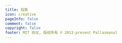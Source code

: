 ```yaml
---
title: 指南
icon: creative
pageInfo: false
comment: false  
copyright: false
footer: MIT 协议, 版权所有 © 2013-present Pallasmanul
---
```


<!-- 
## 功能亮点

### Bar

- [baz](bar/baz.md)
- ...

### Foo

- [ray](foo/ray.md)
- ...
-->